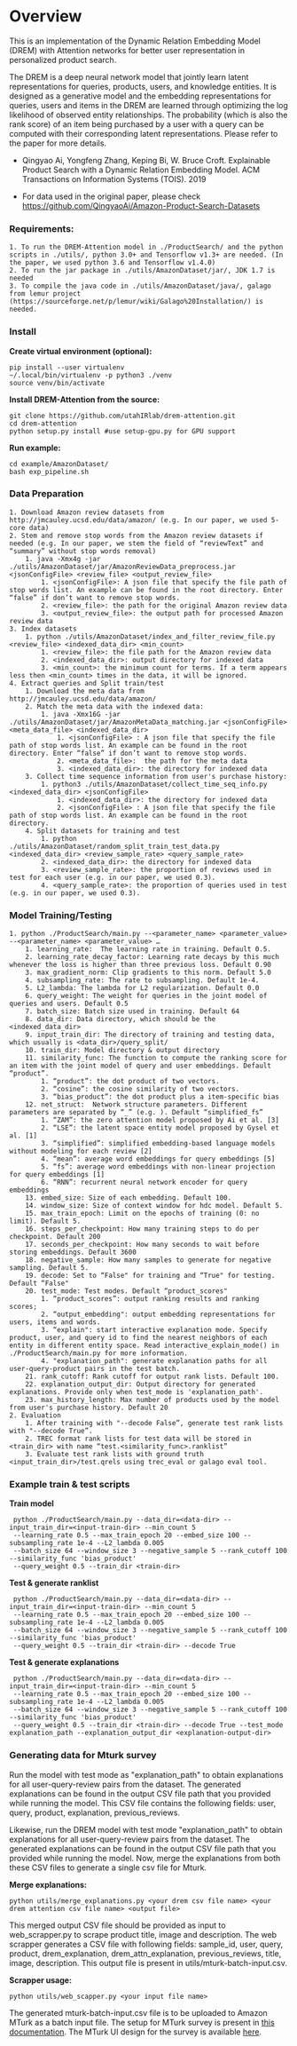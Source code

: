 # Overview #
This is an implementation of the Dynamic Relation Embedding Model (DREM) with Attention networks for better user representation in personalized product search. 

The DREM is a deep neural network model that jointly learn latent representations for queries, products, users, and knowledge entities. 
It is designed as a generative model and the embedding representations for queries, users and items in the DREM are learned through optimizing the log likelihood of observed entity relationships. 
The probability (which is also the rank score) of an item being purchased by a user with a query can be computed with their corresponding latent representations. 
Please refer to the paper for more details.

*	Qingyao Ai, Yongfeng Zhang, Keping Bi, W. Bruce Croft. Explainable Product Search with a Dynamic Relation Embedding Model. ACM Transactions on Information Systems (TOIS). 2019

* For data used in the original paper, please check https://github.com/QingyaoAi/Amazon-Product-Search-Datasets

### Requirements: ###
    1. To run the DREM-Attention model in ./ProductSearch/ and the python scripts in ./utils/, python 3.0+ and Tensorflow v1.3+ are needed. (In the paper, we used python 3.6 and Tensorflow v1.4.0)
    2. To run the jar package in ./utils/AmazonDataset/jar/, JDK 1.7 is needed
    3. To compile the java code in ./utils/AmazonDataset/java/, galago from lemur project (https://sourceforge.net/p/lemur/wiki/Galago%20Installation/) is needed. 

### Install

**Create virtual environment (optional):**
```
pip install --user virtualenv
~/.local/bin/virtualenv -p python3 ./venv
source venv/bin/activate
```

**Install DREM-Attention from the source:**
```
git clone https://github.com/utahIRlab/drem-attention.git
cd drem-attention
python setup.py install #use setup-gpu.py for GPU support
```

**Run example:**
```
cd example/AmazonDataset/
bash exp_pipeline.sh
```

### Data Preparation ###
    1. Download Amazon review datasets from http://jmcauley.ucsd.edu/data/amazon/ (e.g. In our paper, we used 5-core data)
    2. Stem and remove stop words from the Amazon review datasets if needed (e.g. In our paper, we stem the field of “reviewText” and “summary” without stop words removal)
        1. java -Xmx4g -jar ./utils/AmazonDataset/jar/AmazonReviewData_preprocess.jar <jsonConfigFile> <review_file> <output_review_file>
            1. <jsonConfigFile>: A json file that specify the file path of stop words list. An example can be found in the root directory. Enter “false” if don’t want to remove stop words. 
            2. <review_file>: the path for the original Amazon review data
            3. <output_review_file>: the output path for processed Amazon review data
    3. Index datasets
        1. python ./utils/AmazonDataset/index_and_filter_review_file.py <review_file> <indexed_data_dir> <min_count>
            1. <review_file>: the file path for the Amazon review data
            2. <indexed_data_dir>: output directory for indexed data
            3. <min_count>: the minimum count for terms. If a term appears less then <min_count> times in the data, it will be ignored.
    4. Extract queries and Split train/test
        1. Download the meta data from http://jmcauley.ucsd.edu/data/amazon/ 
        2. Match the meta data with the indexed data:
            1. java -Xmx16G -jar ./utils/AmazonDataset/jar/AmazonMetaData_matching.jar <jsonConfigFile> <meta_data_file> <indexed_data_dir>
                1. <jsonConfigFile> : A json file that specify the file path of stop words list. An example can be found in the root directory. Enter “false” if don’t want to remove stop words. 
                2. <meta_data_file>:  the path for the meta data
                3. <indexed_data_dir>: the directory for indexed data
        3. Collect time sequence information from user's purchase history:
            1. python3 ./utils/AmazonDataset/collect_time_seq_info.py <indexed_data_dir> <jsonConfigFile>
                1. <indexed_data_dir>: the directory for indexed data
                2. <jsonConfigFile> : A json file that specify the file path of stop words list. An example can be found in the root directory.
        4. Split datasets for training and test
            1. python ./utils/AmazonDataset/random_split_train_test_data.py <indexed_data_dir> <review_sample_rate> <query_sample_rate>
            2. <indexed_data_dir>: the directory for indexed data
            3. <review_sample_rate>: the proportion of reviews used in test for each user (e.g. in our paper, we used 0.3).
            4. <query_sample_rate>: the proportion of queries used in test (e.g. in our paper, we used 0.3).

	

### Model Training/Testing ###
    1. python ./ProductSearch/main.py --<parameter_name> <parameter_value> --<parameter_name> <parameter_value> … 
        1. learning_rate:  The learning rate in training. Default 0.5.
        2. learning_rate_decay_factor: Learning rate decays by this much whenever the loss is higher than three previous loss. Default 0.90
        3. max_gradient_norm: Clip gradients to this norm. Default 5.0
        4. subsampling_rate: The rate to subsampling. Default 1e-4. 
        5. L2_lambda: The lambda for L2 regularization. Default 0.0
        6. query_weight: The weight for queries in the joint model of queries and users. Default 0.5
        7. batch_size: Batch size used in training. Default 64
        8. data_dir: Data directory, which should be the <indexed_data_dir>
        9. input_train_dir: The directory of training and testing data, which usually is <data_dir>/query_split/
        10. train_dir: Model directory & output directory
        11. similarity_func: The function to compute the ranking score for an item with the joint model of query and user embeddings. Default “product”.
            1. “product”: the dot product of two vectors.
            2. “cosine”: the cosine similarity of two vectors.
            3. “bias_product”: the dot product plus a item-specific bias
        12. net_struct:  Network structure parameters. Different parameters are separated by “_” (e.g. ). Default “simplified_fs”
            1. “ZAM”: the zero attention model proposed by Ai et al. [3]
            2. “LSE”: the latent space entity model proposed by Gysel et al. [1]
            3. “simplified”: simplified embedding-based language models without modeling for each review [2]
            4. “mean”: average word embeddings for query embeddings [5]
            5. “fs”: average word embeddings with non-linear projection for query embeddings [1]
            6. “RNN”: recurrent neural network encoder for query embeddings
        13. embed_size: Size of each embedding. Default 100.
        14. window_size: Size of context window for hdc model. Default 5.
        15. max_train_epoch: Limit on the epochs of training (0: no limit). Default 5.
        16. steps_per_checkpoint: How many training steps to do per checkpoint. Default 200
        17. seconds_per_checkpoint: How many seconds to wait before storing embeddings. Default 3600
        18. negative_sample: How many samples to generate for negative sampling. Default 5.
        19. decode: Set to “False" for training and “True" for testing. Default “False"
        20. test_mode: Test modes. Default “product_scores"
            1. “product_scores”: output ranking results and ranking scores; 
            2. “output_embedding": output embedding representations for users, items and words.
            3. “explain": start interactive explanation mode. Specify product, user, and query id to find the nearest neighbors of each entity in different entity space. Read interactive_explain_mode() in ./ProductSearch/main.py for more information.
            4. "explanation_path": generate explanation paths for all user-query-product pairs in the test batch. 
        21. rank_cutoff: Rank cutoff for output rank lists. Default 100.
        22. explanation_output_dir: Output directory for generated explanations. Provide only when test_mode is 'explanation_path'.
        23. max_history_length: Max number of products used by the model from user's purchase history. Default 20
    2. Evaluation
        1. After training with "--decode False”, generate test rank lists with "--decode True”.
        2. TREC format rank lists for test data will be stored in <train_dir> with name “test.<similarity_func>.ranklist”
        3. Evaluate test rank lists with ground truth <input_train_dir>/test.qrels using trec_eval or galago eval tool.

### Example train & test scripts
   **Train model**
   ```
    python ./ProductSearch/main.py --data_dir=<data-dir> --input_train_dir=<input-train-dir> --min_count 5 
    --learning_rate 0.5 --max_train_epoch 20 --embed_size 100 --subsampling_rate 1e-4 --L2_lambda 0.005 
    --batch_size 64 --window_size 3 --negative_sample 5 --rank_cutoff 100 --similarity_func 'bias_product' 
    --query_weight 0.5 --train_dir <train-dir>
   ```
   **Test & generate ranklist**
   ```    
    python ./ProductSearch/main.py --data_dir=<data-dir> --input_train_dir=<input-train-dir> --min_count 5 
    --learning_rate 0.5 --max_train_epoch 20 --embed_size 100 --subsampling_rate 1e-4 --L2_lambda 0.005 
    --batch_size 64 --window_size 3 --negative_sample 5 --rank_cutoff 100 --similarity_func 'bias_product' 
    --query_weight 0.5 --train_dir <train-dir> --decode True
   ```
   **Test & generate explanations**
   ```
    python ./ProductSearch/main.py --data_dir=<data-dir> --input_train_dir=<input-train-dir> --min_count 5 
    --learning_rate 0.5 --max_train_epoch 20 --embed_size 100 --subsampling_rate 1e-4 --L2_lambda 0.005 
    --batch_size 64 --window_size 3 --negative_sample 5 --rank_cutoff 100 --similarity_func 'bias_product' 
    --query_weight 0.5 --train_dir <train-dir> --decode True --test_mode explanation_path --explanation_output_dir <explanation-output-dir>
   ```
   
### Generating data for Mturk survey
Run the model with test mode as "explanation_path" to obtain explanations for all user-query-review pairs from the dataset.
The generated explanations can be found in the output CSV file path that you provided while running the model.
This CSV file contains the following fields: user, query, product, explanation, previous_reviews.

Likewise, run the DREM model with test mode "explanation_path" to obtain explanations for all user-query-review pairs from the dataset.
The generated explanations can be found in the output CSV file path that you provided while running the model.
Now, merge the explanations from both these CSV files to generate a single csv file for Mturk. 

**Merge explanations:**

```
python utils/merge_explanations.py <your drem csv file name> <your drem attention csv file name> <output file>
```

This merged output CSV file should be provided as input to web_scrapper.py to scrape product title, image and description.
The web scrapper generates a CSV file with following fields: sample_id, user, query, product, drem_explanation, drem_attn_explanation, previous_reviews, title, image, description.
This output file is present in utils/mturk-batch-input.csv. 

**Scrapper usage:**
```
python utils/web_scapper.py <your input file name>
```

The generated mturk-batch-input.csv file is to be uploaded to Amazon MTurk as a batch input file. The setup for MTurk survey is present in [this documentation][mturk-setup-doc].
The MTurk UI design for the survey is available [here][mturk-ui-design].

[mturk-setup-doc]: Setting%20up%20Mturk%20survey.pdf   
[mturk-ui-design]: utils/mturkUI.html
